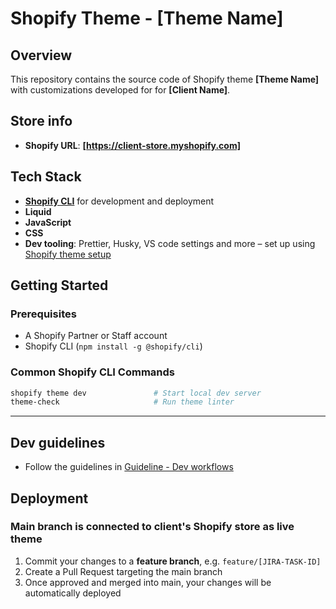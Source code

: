 
#  Shopify Theme - [Theme Name]

## Overview
This repository contains the source code of Shopify theme **[Theme Name]** with customizations developed for for **[Client Name]**. 


## Store info
- **Shopify URL**: **[https://client-store.myshopify.com]**


## Tech Stack
- **[Shopify CLI](https://shopify.dev/docs/api/shopify-cli)** for development and deployment
- **Liquid**
- **JavaScript**
- **CSS**
- **Dev tooling**: Prettier, Husky, VS code settings and more – set up using [Shopify theme setup](https://github.com/digismoothie-agency/shopify-theme-setup)


## Getting Started

### Prerequisites
- A Shopify Partner or Staff account
- Shopify CLI (`npm install -g @shopify/cli`)

### Common Shopify CLI Commands
```bash
shopify theme dev               # Start local dev server
theme-check                     # Run theme linter
```
---

## Dev guidelines
- Follow the guidelines in [Guideline - Dev workflows](https://github.com/digismoothie-agency/.github-private/tree/main/guidelines/dev-workflows)

## Deployment

### Main branch is connected to client's Shopify store as live theme
1. Commit your changes to a **feature branch**, e.g. `feature/[JIRA-TASK-ID]`
2. Create a Pull Request targeting the main branch
3. Once approved and merged into main, your changes will be automatically deployed